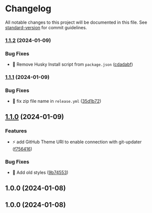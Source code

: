 # Changelog

All notable changes to this project will be documented in this file. See [standard-version](https://github.com/conventional-changelog/standard-version) for commit guidelines.

### [1.1.2](https://github.com/Herm71/casaluna-block-theme/compare/v1.1.1...v1.1.2) (2024-01-09)


### Bug Fixes

* :bug: Remove Husky Install script from `package.json` ([cdadabf](https://github.com/Herm71/casaluna-block-theme/commit/cdadabfaf68a62b1bec165e7a07c843d4b445496))

### [1.1.1](https://github.com/Herm71/casaluna-block-theme/compare/v1.1.0...v1.1.1) (2024-01-09)


### Bug Fixes

* :bug: fix zip file name in `release.yml` ([35d1b72](https://github.com/Herm71/casaluna-block-theme/commit/35d1b7245cb303f4e9282964ffa757045e69c772))

## [1.1.0](https://github.com/Herm71/casaluna-block-theme/compare/v1.0.0...v1.1.0) (2024-01-09)


### Features

* :zap: add GitHub Theme URI to enable connection with git-updater ([f756416](https://github.com/Herm71/casaluna-block-theme/commit/f756416ff4206bd9d6d5b5d4e264354a4ee40531))


### Bug Fixes

* :lipstick: Add old styles ([9b74553](https://github.com/Herm71/casaluna-block-theme/commit/9b74553055679bf88d5ce939f6e54fcc11880958))

## 1.0.0 (2024-01-08)

## 1.0.0 (2024-01-08)
